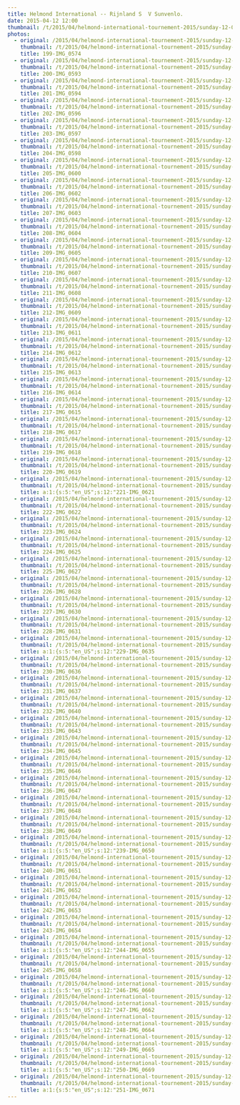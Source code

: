 ```yaml
---
title: Helmond International -- Rijnland S  V Sunvenlo.
date: 2015-04-12 12:00
thumbnail: /t/2015/04/helmond-international-tournement-2015/sunday-12-04-2015/rijnland-s-v-sunvenlo/199-img_0574.jpg
photos:
  - original: /2015/04/helmond-international-tournement-2015/sunday-12-04-2015/rijnland-s-v-sunvenlo/199-img_0574.jpg
    thumbnail: /t/2015/04/helmond-international-tournement-2015/sunday-12-04-2015/rijnland-s-v-sunvenlo/199-img_0574.jpg
    title: 199-IMG_0574
  - original: /2015/04/helmond-international-tournement-2015/sunday-12-04-2015/rijnland-s-v-sunvenlo/200-img_0593.jpg
    thumbnail: /t/2015/04/helmond-international-tournement-2015/sunday-12-04-2015/rijnland-s-v-sunvenlo/200-img_0593.jpg
    title: 200-IMG_0593
  - original: /2015/04/helmond-international-tournement-2015/sunday-12-04-2015/rijnland-s-v-sunvenlo/201-img_0594.jpg
    thumbnail: /t/2015/04/helmond-international-tournement-2015/sunday-12-04-2015/rijnland-s-v-sunvenlo/201-img_0594.jpg
    title: 201-IMG_0594
  - original: /2015/04/helmond-international-tournement-2015/sunday-12-04-2015/rijnland-s-v-sunvenlo/202-img_0596.jpg
    thumbnail: /t/2015/04/helmond-international-tournement-2015/sunday-12-04-2015/rijnland-s-v-sunvenlo/202-img_0596.jpg
    title: 202-IMG_0596
  - original: /2015/04/helmond-international-tournement-2015/sunday-12-04-2015/rijnland-s-v-sunvenlo/203-img_0597.jpg
    thumbnail: /t/2015/04/helmond-international-tournement-2015/sunday-12-04-2015/rijnland-s-v-sunvenlo/203-img_0597.jpg
    title: 203-IMG_0597
  - original: /2015/04/helmond-international-tournement-2015/sunday-12-04-2015/rijnland-s-v-sunvenlo/204-img_0598.jpg
    thumbnail: /t/2015/04/helmond-international-tournement-2015/sunday-12-04-2015/rijnland-s-v-sunvenlo/204-img_0598.jpg
    title: 204-IMG_0598
  - original: /2015/04/helmond-international-tournement-2015/sunday-12-04-2015/rijnland-s-v-sunvenlo/205-img_0600.jpg
    thumbnail: /t/2015/04/helmond-international-tournement-2015/sunday-12-04-2015/rijnland-s-v-sunvenlo/205-img_0600.jpg
    title: 205-IMG_0600
  - original: /2015/04/helmond-international-tournement-2015/sunday-12-04-2015/rijnland-s-v-sunvenlo/206-img_0602.jpg
    thumbnail: /t/2015/04/helmond-international-tournement-2015/sunday-12-04-2015/rijnland-s-v-sunvenlo/206-img_0602.jpg
    title: 206-IMG_0602
  - original: /2015/04/helmond-international-tournement-2015/sunday-12-04-2015/rijnland-s-v-sunvenlo/207-img_0603.jpg
    thumbnail: /t/2015/04/helmond-international-tournement-2015/sunday-12-04-2015/rijnland-s-v-sunvenlo/207-img_0603.jpg
    title: 207-IMG_0603
  - original: /2015/04/helmond-international-tournement-2015/sunday-12-04-2015/rijnland-s-v-sunvenlo/208-img_0604.jpg
    thumbnail: /t/2015/04/helmond-international-tournement-2015/sunday-12-04-2015/rijnland-s-v-sunvenlo/208-img_0604.jpg
    title: 208-IMG_0604
  - original: /2015/04/helmond-international-tournement-2015/sunday-12-04-2015/rijnland-s-v-sunvenlo/209-img_0605.jpg
    thumbnail: /t/2015/04/helmond-international-tournement-2015/sunday-12-04-2015/rijnland-s-v-sunvenlo/209-img_0605.jpg
    title: 209-IMG_0605
  - original: /2015/04/helmond-international-tournement-2015/sunday-12-04-2015/rijnland-s-v-sunvenlo/210-img_0607.jpg
    thumbnail: /t/2015/04/helmond-international-tournement-2015/sunday-12-04-2015/rijnland-s-v-sunvenlo/210-img_0607.jpg
    title: 210-IMG_0607
  - original: /2015/04/helmond-international-tournement-2015/sunday-12-04-2015/rijnland-s-v-sunvenlo/211-img_0608.jpg
    thumbnail: /t/2015/04/helmond-international-tournement-2015/sunday-12-04-2015/rijnland-s-v-sunvenlo/211-img_0608.jpg
    title: 211-IMG_0608
  - original: /2015/04/helmond-international-tournement-2015/sunday-12-04-2015/rijnland-s-v-sunvenlo/212-img_0609.jpg
    thumbnail: /t/2015/04/helmond-international-tournement-2015/sunday-12-04-2015/rijnland-s-v-sunvenlo/212-img_0609.jpg
    title: 212-IMG_0609
  - original: /2015/04/helmond-international-tournement-2015/sunday-12-04-2015/rijnland-s-v-sunvenlo/213-img_0611.jpg
    thumbnail: /t/2015/04/helmond-international-tournement-2015/sunday-12-04-2015/rijnland-s-v-sunvenlo/213-img_0611.jpg
    title: 213-IMG_0611
  - original: /2015/04/helmond-international-tournement-2015/sunday-12-04-2015/rijnland-s-v-sunvenlo/214-img_0612.jpg
    thumbnail: /t/2015/04/helmond-international-tournement-2015/sunday-12-04-2015/rijnland-s-v-sunvenlo/214-img_0612.jpg
    title: 214-IMG_0612
  - original: /2015/04/helmond-international-tournement-2015/sunday-12-04-2015/rijnland-s-v-sunvenlo/215-img_0613.jpg
    thumbnail: /t/2015/04/helmond-international-tournement-2015/sunday-12-04-2015/rijnland-s-v-sunvenlo/215-img_0613.jpg
    title: 215-IMG_0613
  - original: /2015/04/helmond-international-tournement-2015/sunday-12-04-2015/rijnland-s-v-sunvenlo/216-img_0614.jpg
    thumbnail: /t/2015/04/helmond-international-tournement-2015/sunday-12-04-2015/rijnland-s-v-sunvenlo/216-img_0614.jpg
    title: 216-IMG_0614
  - original: /2015/04/helmond-international-tournement-2015/sunday-12-04-2015/rijnland-s-v-sunvenlo/217-img_0615.jpg
    thumbnail: /t/2015/04/helmond-international-tournement-2015/sunday-12-04-2015/rijnland-s-v-sunvenlo/217-img_0615.jpg
    title: 217-IMG_0615
  - original: /2015/04/helmond-international-tournement-2015/sunday-12-04-2015/rijnland-s-v-sunvenlo/218-img_0617.jpg
    thumbnail: /t/2015/04/helmond-international-tournement-2015/sunday-12-04-2015/rijnland-s-v-sunvenlo/218-img_0617.jpg
    title: 218-IMG_0617
  - original: /2015/04/helmond-international-tournement-2015/sunday-12-04-2015/rijnland-s-v-sunvenlo/219-img_0618.jpg
    thumbnail: /t/2015/04/helmond-international-tournement-2015/sunday-12-04-2015/rijnland-s-v-sunvenlo/219-img_0618.jpg
    title: 219-IMG_0618
  - original: /2015/04/helmond-international-tournement-2015/sunday-12-04-2015/rijnland-s-v-sunvenlo/220-img_0619.jpg
    thumbnail: /t/2015/04/helmond-international-tournement-2015/sunday-12-04-2015/rijnland-s-v-sunvenlo/220-img_0619.jpg
    title: 220-IMG_0619
  - original: /2015/04/helmond-international-tournement-2015/sunday-12-04-2015/rijnland-s-v-sunvenlo/221-img_0621.jpg
    thumbnail: /t/2015/04/helmond-international-tournement-2015/sunday-12-04-2015/rijnland-s-v-sunvenlo/221-img_0621.jpg
    title: a:1:{s:5:"en_US";s:12:"221-IMG_0621
  - original: /2015/04/helmond-international-tournement-2015/sunday-12-04-2015/rijnland-s-v-sunvenlo/222-img_0622.jpg
    thumbnail: /t/2015/04/helmond-international-tournement-2015/sunday-12-04-2015/rijnland-s-v-sunvenlo/222-img_0622.jpg
    title: 222-IMG_0622
  - original: /2015/04/helmond-international-tournement-2015/sunday-12-04-2015/rijnland-s-v-sunvenlo/223-img_0624.jpg
    thumbnail: /t/2015/04/helmond-international-tournement-2015/sunday-12-04-2015/rijnland-s-v-sunvenlo/223-img_0624.jpg
    title: 223-IMG_0624
  - original: /2015/04/helmond-international-tournement-2015/sunday-12-04-2015/rijnland-s-v-sunvenlo/224-img_0625.jpg
    thumbnail: /t/2015/04/helmond-international-tournement-2015/sunday-12-04-2015/rijnland-s-v-sunvenlo/224-img_0625.jpg
    title: 224-IMG_0625
  - original: /2015/04/helmond-international-tournement-2015/sunday-12-04-2015/rijnland-s-v-sunvenlo/225-img_0627.jpg
    thumbnail: /t/2015/04/helmond-international-tournement-2015/sunday-12-04-2015/rijnland-s-v-sunvenlo/225-img_0627.jpg
    title: 225-IMG_0627
  - original: /2015/04/helmond-international-tournement-2015/sunday-12-04-2015/rijnland-s-v-sunvenlo/226-img_0628.jpg
    thumbnail: /t/2015/04/helmond-international-tournement-2015/sunday-12-04-2015/rijnland-s-v-sunvenlo/226-img_0628.jpg
    title: 226-IMG_0628
  - original: /2015/04/helmond-international-tournement-2015/sunday-12-04-2015/rijnland-s-v-sunvenlo/227-img_0630.jpg
    thumbnail: /t/2015/04/helmond-international-tournement-2015/sunday-12-04-2015/rijnland-s-v-sunvenlo/227-img_0630.jpg
    title: 227-IMG_0630
  - original: /2015/04/helmond-international-tournement-2015/sunday-12-04-2015/rijnland-s-v-sunvenlo/228-img_0631.jpg
    thumbnail: /t/2015/04/helmond-international-tournement-2015/sunday-12-04-2015/rijnland-s-v-sunvenlo/228-img_0631.jpg
    title: 228-IMG_0631
  - original: /2015/04/helmond-international-tournement-2015/sunday-12-04-2015/rijnland-s-v-sunvenlo/229-img_0635.jpg
    thumbnail: /t/2015/04/helmond-international-tournement-2015/sunday-12-04-2015/rijnland-s-v-sunvenlo/229-img_0635.jpg
    title: a:1:{s:5:"en_US";s:12:"229-IMG_0635
  - original: /2015/04/helmond-international-tournement-2015/sunday-12-04-2015/rijnland-s-v-sunvenlo/230-img_0636.jpg
    thumbnail: /t/2015/04/helmond-international-tournement-2015/sunday-12-04-2015/rijnland-s-v-sunvenlo/230-img_0636.jpg
    title: 230-IMG_0636
  - original: /2015/04/helmond-international-tournement-2015/sunday-12-04-2015/rijnland-s-v-sunvenlo/231-img_0637.jpg
    thumbnail: /t/2015/04/helmond-international-tournement-2015/sunday-12-04-2015/rijnland-s-v-sunvenlo/231-img_0637.jpg
    title: 231-IMG_0637
  - original: /2015/04/helmond-international-tournement-2015/sunday-12-04-2015/rijnland-s-v-sunvenlo/232-img_0640.jpg
    thumbnail: /t/2015/04/helmond-international-tournement-2015/sunday-12-04-2015/rijnland-s-v-sunvenlo/232-img_0640.jpg
    title: 232-IMG_0640
  - original: /2015/04/helmond-international-tournement-2015/sunday-12-04-2015/rijnland-s-v-sunvenlo/233-img_0643.jpg
    thumbnail: /t/2015/04/helmond-international-tournement-2015/sunday-12-04-2015/rijnland-s-v-sunvenlo/233-img_0643.jpg
    title: 233-IMG_0643
  - original: /2015/04/helmond-international-tournement-2015/sunday-12-04-2015/rijnland-s-v-sunvenlo/234-img_0645.jpg
    thumbnail: /t/2015/04/helmond-international-tournement-2015/sunday-12-04-2015/rijnland-s-v-sunvenlo/234-img_0645.jpg
    title: 234-IMG_0645
  - original: /2015/04/helmond-international-tournement-2015/sunday-12-04-2015/rijnland-s-v-sunvenlo/235-img_0646.jpg
    thumbnail: /t/2015/04/helmond-international-tournement-2015/sunday-12-04-2015/rijnland-s-v-sunvenlo/235-img_0646.jpg
    title: 235-IMG_0646
  - original: /2015/04/helmond-international-tournement-2015/sunday-12-04-2015/rijnland-s-v-sunvenlo/236-img_0647.jpg
    thumbnail: /t/2015/04/helmond-international-tournement-2015/sunday-12-04-2015/rijnland-s-v-sunvenlo/236-img_0647.jpg
    title: 236-IMG_0647
  - original: /2015/04/helmond-international-tournement-2015/sunday-12-04-2015/rijnland-s-v-sunvenlo/237-img_0648.jpg
    thumbnail: /t/2015/04/helmond-international-tournement-2015/sunday-12-04-2015/rijnland-s-v-sunvenlo/237-img_0648.jpg
    title: 237-IMG_0648
  - original: /2015/04/helmond-international-tournement-2015/sunday-12-04-2015/rijnland-s-v-sunvenlo/238-img_0649.jpg
    thumbnail: /t/2015/04/helmond-international-tournement-2015/sunday-12-04-2015/rijnland-s-v-sunvenlo/238-img_0649.jpg
    title: 238-IMG_0649
  - original: /2015/04/helmond-international-tournement-2015/sunday-12-04-2015/rijnland-s-v-sunvenlo/239-img_0650.jpg
    thumbnail: /t/2015/04/helmond-international-tournement-2015/sunday-12-04-2015/rijnland-s-v-sunvenlo/239-img_0650.jpg
    title: a:1:{s:5:"en_US";s:12:"239-IMG_0650
  - original: /2015/04/helmond-international-tournement-2015/sunday-12-04-2015/rijnland-s-v-sunvenlo/240-img_0651.jpg
    thumbnail: /t/2015/04/helmond-international-tournement-2015/sunday-12-04-2015/rijnland-s-v-sunvenlo/240-img_0651.jpg
    title: 240-IMG_0651
  - original: /2015/04/helmond-international-tournement-2015/sunday-12-04-2015/rijnland-s-v-sunvenlo/241-img_0652.jpg
    thumbnail: /t/2015/04/helmond-international-tournement-2015/sunday-12-04-2015/rijnland-s-v-sunvenlo/241-img_0652.jpg
    title: 241-IMG_0652
  - original: /2015/04/helmond-international-tournement-2015/sunday-12-04-2015/rijnland-s-v-sunvenlo/242-img_0653.jpg
    thumbnail: /t/2015/04/helmond-international-tournement-2015/sunday-12-04-2015/rijnland-s-v-sunvenlo/242-img_0653.jpg
    title: 242-IMG_0653
  - original: /2015/04/helmond-international-tournement-2015/sunday-12-04-2015/rijnland-s-v-sunvenlo/243-img_0654.jpg
    thumbnail: /t/2015/04/helmond-international-tournement-2015/sunday-12-04-2015/rijnland-s-v-sunvenlo/243-img_0654.jpg
    title: 243-IMG_0654
  - original: /2015/04/helmond-international-tournement-2015/sunday-12-04-2015/rijnland-s-v-sunvenlo/244-img_0655.jpg
    thumbnail: /t/2015/04/helmond-international-tournement-2015/sunday-12-04-2015/rijnland-s-v-sunvenlo/244-img_0655.jpg
    title: a:1:{s:5:"en_US";s:12:"244-IMG_0655
  - original: /2015/04/helmond-international-tournement-2015/sunday-12-04-2015/rijnland-s-v-sunvenlo/245-img_0658.jpg
    thumbnail: /t/2015/04/helmond-international-tournement-2015/sunday-12-04-2015/rijnland-s-v-sunvenlo/245-img_0658.jpg
    title: 245-IMG_0658
  - original: /2015/04/helmond-international-tournement-2015/sunday-12-04-2015/rijnland-s-v-sunvenlo/246-img_0660.jpg
    thumbnail: /t/2015/04/helmond-international-tournement-2015/sunday-12-04-2015/rijnland-s-v-sunvenlo/246-img_0660.jpg
    title: a:1:{s:5:"en_US";s:12:"246-IMG_0660
  - original: /2015/04/helmond-international-tournement-2015/sunday-12-04-2015/rijnland-s-v-sunvenlo/247-img_0662.jpg
    thumbnail: /t/2015/04/helmond-international-tournement-2015/sunday-12-04-2015/rijnland-s-v-sunvenlo/247-img_0662.jpg
    title: a:1:{s:5:"en_US";s:12:"247-IMG_0662
  - original: /2015/04/helmond-international-tournement-2015/sunday-12-04-2015/rijnland-s-v-sunvenlo/248-img_0664.jpg
    thumbnail: /t/2015/04/helmond-international-tournement-2015/sunday-12-04-2015/rijnland-s-v-sunvenlo/248-img_0664.jpg
    title: a:1:{s:5:"en_US";s:12:"248-IMG_0664
  - original: /2015/04/helmond-international-tournement-2015/sunday-12-04-2015/rijnland-s-v-sunvenlo/249-img_0665.jpg
    thumbnail: /t/2015/04/helmond-international-tournement-2015/sunday-12-04-2015/rijnland-s-v-sunvenlo/249-img_0665.jpg
    title: a:1:{s:5:"en_US";s:12:"249-IMG_0665
  - original: /2015/04/helmond-international-tournement-2015/sunday-12-04-2015/rijnland-s-v-sunvenlo/250-img_0669.jpg
    thumbnail: /t/2015/04/helmond-international-tournement-2015/sunday-12-04-2015/rijnland-s-v-sunvenlo/250-img_0669.jpg
    title: a:1:{s:5:"en_US";s:12:"250-IMG_0669
  - original: /2015/04/helmond-international-tournement-2015/sunday-12-04-2015/rijnland-s-v-sunvenlo/251-img_0671.jpg
    thumbnail: /t/2015/04/helmond-international-tournement-2015/sunday-12-04-2015/rijnland-s-v-sunvenlo/251-img_0671.jpg
    title: a:1:{s:5:"en_US";s:12:"251-IMG_0671
---
```

